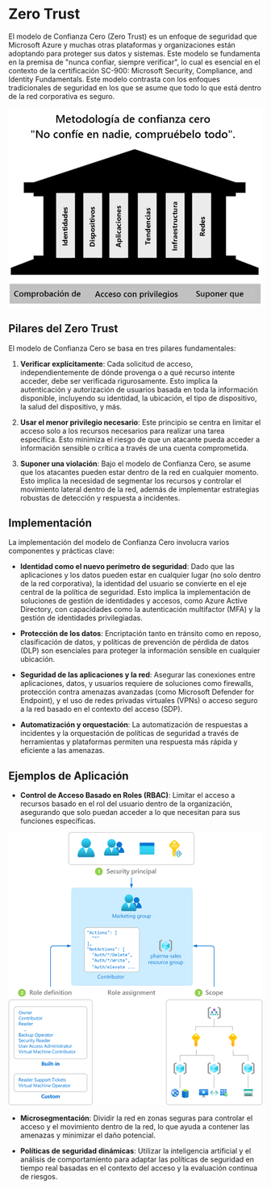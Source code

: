 # Zero Trust

El modelo de Confianza Cero (Zero Trust) es un enfoque de seguridad que Microsoft Azure y muchas otras plataformas y organizaciones están adoptando para proteger sus datos y sistemas. Este modelo se fundamenta en la premisa de "nunca confiar, siempre verificar", lo cual es esencial en el contexto de la certificación SC-900: Microsoft Security, Compliance, and Identity Fundamentals. Este modelo contrasta con los enfoques tradicionales de seguridad en los que se asume que todo lo que está dentro de la red corporativa es seguro.

![Zero Trust](/imgs/2-zero-trust-pillars-v2.png)

## Pilares del Zero Trust
El modelo de Confianza Cero se basa en tres pilares fundamentales:

1. **Verificar explícitamente**: Cada solicitud de acceso, independientemente de dónde provenga o a qué recurso intente acceder, debe ser verificada rigurosamente. Esto implica la autenticación y autorización de usuarios basada en toda la información disponible, incluyendo su identidad, la ubicación, el tipo de dispositivo, la salud del dispositivo, y más.

2. **Usar el menor privilegio necesario**: Este principio se centra en limitar el acceso solo a los recursos necesarios para realizar una tarea específica. Esto minimiza el riesgo de que un atacante pueda acceder a información sensible o crítica a través de una cuenta comprometida.

3. **Suponer una violación**: Bajo el modelo de Confianza Cero, se asume que los atacantes pueden estar dentro de la red en cualquier momento. Esto implica la necesidad de segmentar los recursos y controlar el movimiento lateral dentro de la red, además de implementar estrategias robustas de detección y respuesta a incidentes.

## Implementación
La implementación del modelo de Confianza Cero involucra varios componentes y prácticas clave:

- **Identidad como el nuevo perímetro de seguridad**: Dado que las aplicaciones y los datos pueden estar en cualquier lugar (no solo dentro de la red corporativa), la identidad del usuario se convierte en el eje central de la política de seguridad. Esto implica la implementación de soluciones de gestión de identidades y accesos, como Azure Active Directory, con capacidades como la autenticación multifactor (MFA) y la gestión de identidades privilegiadas.

- **Protección de los datos**: Encriptación tanto en tránsito como en reposo, clasificación de datos, y políticas de prevención de pérdida de datos (DLP) son esenciales para proteger la información sensible en cualquier ubicación.

- **Seguridad de las aplicaciones y la red**: Asegurar las conexiones entre aplicaciones, datos, y usuarios requiere de soluciones como firewalls, protección contra amenazas avanzadas (como Microsoft Defender for Endpoint), y el uso de redes privadas virtuales (VPNs) o acceso seguro a la red basado en el contexto del acceso (SDP).

- **Automatización y orquestación**: La automatización de respuestas a incidentes y la orquestación de políticas de seguridad a través de herramientas y plataformas permiten una respuesta más rápida y eficiente a las amenazas.

## Ejemplos de Aplicación
- **Control de Acceso Basado en Roles (RBAC)**: Limitar el acceso a recursos basado en el rol del usuario dentro de la organización, asegurando que solo puedan acceder a lo que necesitan para sus funciones específicas.

![RBAC](/imgs/rbac-overview.png)

- **Microsegmentación**: Dividir la red en zonas seguras para controlar el acceso y el movimiento dentro de la red, lo que ayuda a contener las amenazas y minimizar el daño potencial.

- **Políticas de seguridad dinámicas**: Utilizar la inteligencia artificial y el análisis de comportamiento para adaptar las políticas de seguridad en tiempo real basadas en el contexto del acceso y la evaluación continua de riesgos.